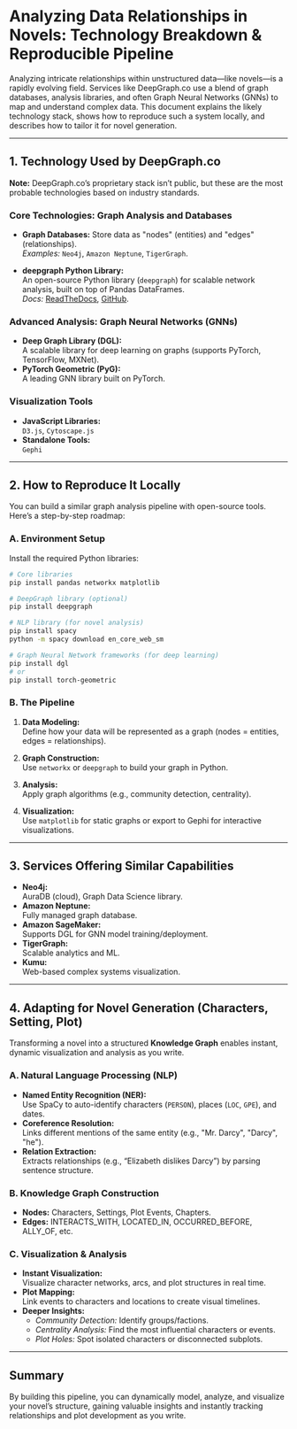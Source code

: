 # Analyzing Data Relationships in Novels: Technology Breakdown & Reproducible Pipeline

Analyzing intricate relationships within unstructured data—like novels—is a rapidly evolving field. Services like DeepGraph.co use a blend of graph databases, analysis libraries, and often Graph Neural Networks (GNNs) to map and understand complex data. This document explains the likely technology stack, shows how to reproduce such a system locally, and describes how to tailor it for novel generation.

---

## 1. Technology Used by DeepGraph.co

**Note:** DeepGraph.co’s proprietary stack isn’t public, but these are the most probable technologies based on industry standards.

### Core Technologies: Graph Analysis and Databases

- **Graph Databases:** Store data as "nodes" (entities) and "edges" (relationships).\
  *Examples:* `Neo4j`, `Amazon Neptune`, `TigerGraph`.

- **deepgraph Python Library:**\
  An open-source Python library (`deepgraph`) for scalable network analysis, built on top of Pandas DataFrames.\
  *Docs:* [ReadTheDocs](https://deepgraph.readthedocs.io/), [GitHub](https://github.com/deepgraph/deepgraph).

### Advanced Analysis: Graph Neural Networks (GNNs)

- **Deep Graph Library (DGL):**\
  A scalable library for deep learning on graphs (supports PyTorch, TensorFlow, MXNet).
- **PyTorch Geometric (PyG):**\
  A leading GNN library built on PyTorch.

### Visualization Tools

- **JavaScript Libraries:**\
  `D3.js`, `Cytoscape.js`
- **Standalone Tools:**\
  `Gephi`

---

## 2. How to Reproduce It Locally

You can build a similar graph analysis pipeline with open-source tools. Here’s a step-by-step roadmap:

### A. Environment Setup

Install the required Python libraries:

```bash
# Core libraries
pip install pandas networkx matplotlib

# DeepGraph library (optional)
pip install deepgraph

# NLP library (for novel analysis)
pip install spacy
python -m spacy download en_core_web_sm

# Graph Neural Network frameworks (for deep learning)
pip install dgl
# or
pip install torch-geometric
```

### B. The Pipeline

1. **Data Modeling:**\
   Define how your data will be represented as a graph (nodes = entities, edges = relationships).

2. **Graph Construction:**\
   Use `networkx` or `deepgraph` to build your graph in Python.

3. **Analysis:**\
   Apply graph algorithms (e.g., community detection, centrality).

4. **Visualization:**\
   Use `matplotlib` for static graphs or export to Gephi for interactive visualizations.

---

## 3. Services Offering Similar Capabilities

- **Neo4j:**\
  AuraDB (cloud), Graph Data Science library.
- **Amazon Neptune:**\
  Fully managed graph database.
- **Amazon SageMaker:**\
  Supports DGL for GNN model training/deployment.
- **TigerGraph:**\
  Scalable analytics and ML.
- **Kumu:**\
  Web-based complex systems visualization.

---

## 4. Adapting for Novel Generation (Characters, Setting, Plot)

Transforming a novel into a structured **Knowledge Graph** enables instant, dynamic visualization and analysis as you write.

### A. Natural Language Processing (NLP)

- **Named Entity Recognition (NER):**\
  Use SpaCy to auto-identify characters (`PERSON`), places (`LOC`, `GPE`), and dates.
- **Coreference Resolution:**\
  Links different mentions of the same entity (e.g., "Mr. Darcy", "Darcy", "he").
- **Relation Extraction:**\
  Extracts relationships (e.g., “Elizabeth dislikes Darcy”) by parsing sentence structure.

### B. Knowledge Graph Construction

- **Nodes:** Characters, Settings, Plot Events, Chapters.
- **Edges:** INTERACTS\_WITH, LOCATED\_IN, OCCURRED\_BEFORE, ALLY\_OF, etc.

### C. Visualization & Analysis

- **Instant Visualization:**\
  Visualize character networks, arcs, and plot structures in real time.
- **Plot Mapping:**\
  Link events to characters and locations to create visual timelines.
- **Deeper Insights:**
  - *Community Detection:* Identify groups/factions.
  - *Centrality Analysis:* Find the most influential characters or events.
  - *Plot Holes:* Spot isolated characters or disconnected subplots.

---

## Summary

By building this pipeline, you can dynamically model, analyze, and visualize your novel’s structure, gaining valuable insights and instantly tracking relationships and plot development as you write.


